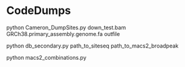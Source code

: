 # CodeDumps
python Cameron_DumpSites.py down_test.bam GRCh38.primary_assembly.genome.fa outfile




python db_secondary.py path_to_siteseq path_to_macs2_broadpeak


python macs2_combinations.py
